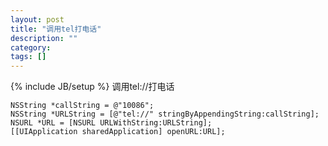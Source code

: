 ```yaml
---
layout: post
title: "调用tel打电话"
description: ""
category: 
tags: []
---
```

{% include JB/setup %}
调用tel://打电话

    NSString *callString = @"10086";
    NSString *URLString = [@"tel://" stringByAppendingString:callString];
    NSURL *URL = [NSURL URLWithString:URLString];
    [[UIApplication sharedApplication] openURL:URL];
